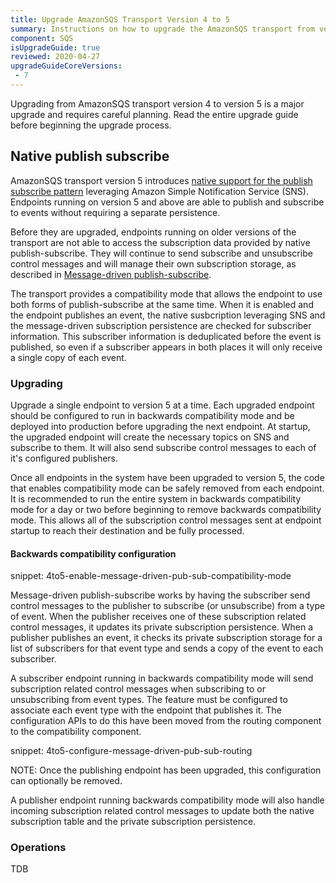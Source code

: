 ```yaml
---
title: Upgrade AmazonSQS Transport Version 4 to 5
summary: Instructions on how to upgrade the AmazonSQS transport from version 4 to 5
component: SQS
isUpgradeGuide: true
reviewed: 2020-04-27
upgradeGuideCoreVersions:
 - 7
---
```


Upgrading from AmazonSQS transport version 4 to version 5 is a major upgrade and requires careful planning. Read the entire upgrade guide before beginning the upgrade process.

## Native publish subscribe

AmazonSQS transport version 5 introduces [native support for the publish subscribe pattern](/transports/sqs/topology.md) leveraging Amazon Simple Notification Service (SNS). Endpoints running on version 5 and above are able to publish and subscribe to events without requiring a separate persistence.

Before they are upgraded, endpoints running on older versions of the transport are not able to access the subscription data provided by native publish-subscribe. They will continue to send subscribe and unsubscribe control messages and will manage their own subscription storage, as described in [Message-driven publish-subscribe](/nservicebus/messaging/publish-subscribe/#mechanics-message-driven-persistence-based).

The transport provides a compatibility mode that allows the endpoint to use both forms of publish-subscribe at the same time. When it is enabled and the endpoint publishes an event, the native susbcription leveraging SNS and the message-driven subscription persistence are checked for subscriber information. This subscriber information is deduplicated before the event is published, so even if a subscriber appears in both places it will only receive a single copy of each event.

### Upgrading

Upgrade a single endpoint to version 5 at a time. Each upgraded endpoint should be configured to run in backwards compatibility mode and be deployed into production before upgrading the next endpoint. At startup, the upgraded endpoint will create the necessary topics on SNS and subscribe to them. It will also send subscribe control messages to each of it's configured publishers.

Once all endpoints in the system have been upgraded to version 5, the code that enables compatibility mode can be safely removed from each endpoint. It is recommended to run the entire system in backwards compatibility mode for a day or two before beginning to remove backwards compatibility mode. This allows all of the subscription control messages sent at endpoint startup to reach their destination and be fully processed.

#### Backwards compatibility configuration

snippet: 4to5-enable-message-driven-pub-sub-compatibility-mode

Message-driven publish-subscribe works by having the subscriber send control messages to the publisher to subscribe (or unsubscribe) from a type of event. When the publisher receives one of these subscription related control messages, it updates its private subscription persistence. When a publisher publishes an event, it checks its private subscription storage for a list of subscribers for that event type and sends a copy of the event to each subscriber.

A subscriber endpoint running in backwards compatibility mode will send subscription related control messages when subscribing to or unsubscribing from event types. The feature must be configured to associate each event type with the endpoint that publishes it. The configuration APIs to do this have been moved from the routing component to the compatibility component.

snippet: 4to5-configure-message-driven-pub-sub-routing

NOTE: Once the publishing endpoint has been upgraded, this configuration can optionally be removed. 

A publisher endpoint running backwards compatibility mode will also handle incoming subscription related control messages to update both the native subscription table and the private subscription persistence.

### Operations

TDB